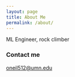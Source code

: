 ```yaml
---
layout: page
title: About Me
permalink: /about/
---
```


ML Engineer, rock climber

### Contact me

[oneil512@umn.edu](mailto:oneil512@umn.edu)
